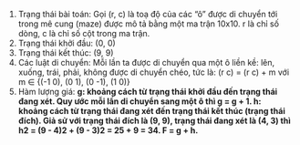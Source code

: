 1. Trạng thái bài toán: Gọi (r, c) là toạ độ của các “ô” được di chuyển tới trong mê cung (maze) được mô tả bằng một ma trận 10x10. r là chỉ số dòng, c là chỉ số cột trong ma trận.
2. Trạng thái khởi đầu: (0, 0)
3. Trạng thái kết thúc: (9, 9)
4. Các luật di chuyển: Mỗi lần ta được di chuyển qua một ô liền kề: lên, xuống, trái, phải, không được di chuyển chéo, tức là: (r c) = (r c) + m với m ∈ {(-1 0), (0 1), (0 -1), (1 0)}
5. Hàm lượng giá: <b />
    g: khoảng cách từ trạng thái khởi đầu đến trạng thái đang xét. Quy ước mỗi lần di chuyển sang một ô thì g = g + 1. <b />
    h: khoảng cách từ trạng thái đang xét đến trạng thái kết thúc (trạng thái đích). Giả sử với trạng thái đích là (9, 9), trạng thái đang xét là (4, 3) thì h2 = (9 - 4)2 + (9 - 3)2 = 25 + 9 = 34. <b />
    F = g + h. <b />



